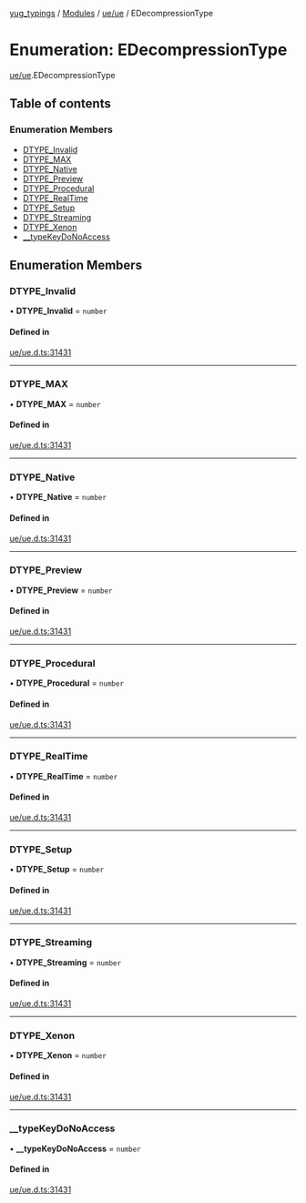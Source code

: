 [yug_typings](../README.md) / [Modules](../modules.md) / [ue/ue](../modules/ue_ue.md) / EDecompressionType

# Enumeration: EDecompressionType

[ue/ue](../modules/ue_ue.md).EDecompressionType

## Table of contents

### Enumeration Members

- [DTYPE\_Invalid](ue_ue.EDecompressionType.md#dtype_invalid)
- [DTYPE\_MAX](ue_ue.EDecompressionType.md#dtype_max)
- [DTYPE\_Native](ue_ue.EDecompressionType.md#dtype_native)
- [DTYPE\_Preview](ue_ue.EDecompressionType.md#dtype_preview)
- [DTYPE\_Procedural](ue_ue.EDecompressionType.md#dtype_procedural)
- [DTYPE\_RealTime](ue_ue.EDecompressionType.md#dtype_realtime)
- [DTYPE\_Setup](ue_ue.EDecompressionType.md#dtype_setup)
- [DTYPE\_Streaming](ue_ue.EDecompressionType.md#dtype_streaming)
- [DTYPE\_Xenon](ue_ue.EDecompressionType.md#dtype_xenon)
- [\_\_typeKeyDoNoAccess](ue_ue.EDecompressionType.md#__typekeydonoaccess)

## Enumeration Members

### DTYPE\_Invalid

• **DTYPE\_Invalid** = `number`

#### Defined in

[ue/ue.d.ts:31431](https://github.com/YugMetaverse/yug_typings/blob/b7d9b19/ue/ue.d.ts#L31431)

___

### DTYPE\_MAX

• **DTYPE\_MAX** = `number`

#### Defined in

[ue/ue.d.ts:31431](https://github.com/YugMetaverse/yug_typings/blob/b7d9b19/ue/ue.d.ts#L31431)

___

### DTYPE\_Native

• **DTYPE\_Native** = `number`

#### Defined in

[ue/ue.d.ts:31431](https://github.com/YugMetaverse/yug_typings/blob/b7d9b19/ue/ue.d.ts#L31431)

___

### DTYPE\_Preview

• **DTYPE\_Preview** = `number`

#### Defined in

[ue/ue.d.ts:31431](https://github.com/YugMetaverse/yug_typings/blob/b7d9b19/ue/ue.d.ts#L31431)

___

### DTYPE\_Procedural

• **DTYPE\_Procedural** = `number`

#### Defined in

[ue/ue.d.ts:31431](https://github.com/YugMetaverse/yug_typings/blob/b7d9b19/ue/ue.d.ts#L31431)

___

### DTYPE\_RealTime

• **DTYPE\_RealTime** = `number`

#### Defined in

[ue/ue.d.ts:31431](https://github.com/YugMetaverse/yug_typings/blob/b7d9b19/ue/ue.d.ts#L31431)

___

### DTYPE\_Setup

• **DTYPE\_Setup** = `number`

#### Defined in

[ue/ue.d.ts:31431](https://github.com/YugMetaverse/yug_typings/blob/b7d9b19/ue/ue.d.ts#L31431)

___

### DTYPE\_Streaming

• **DTYPE\_Streaming** = `number`

#### Defined in

[ue/ue.d.ts:31431](https://github.com/YugMetaverse/yug_typings/blob/b7d9b19/ue/ue.d.ts#L31431)

___

### DTYPE\_Xenon

• **DTYPE\_Xenon** = `number`

#### Defined in

[ue/ue.d.ts:31431](https://github.com/YugMetaverse/yug_typings/blob/b7d9b19/ue/ue.d.ts#L31431)

___

### \_\_typeKeyDoNoAccess

• **\_\_typeKeyDoNoAccess** = `number`

#### Defined in

[ue/ue.d.ts:31431](https://github.com/YugMetaverse/yug_typings/blob/b7d9b19/ue/ue.d.ts#L31431)
